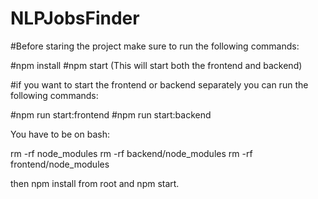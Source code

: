 # NLPJobsFinder


#Before staring the project make sure to run the following commands:

#npm install
#npm start (This will start both the frontend and backend)


#if you want to start the frontend or backend separately you can run the following commands:

#npm run start:frontend 
#npm run start:backend 


You have to be on bash: 

rm -rf node_modules
rm -rf backend/node_modules
rm -rf frontend/node_modules


then npm install from root and npm start. 


